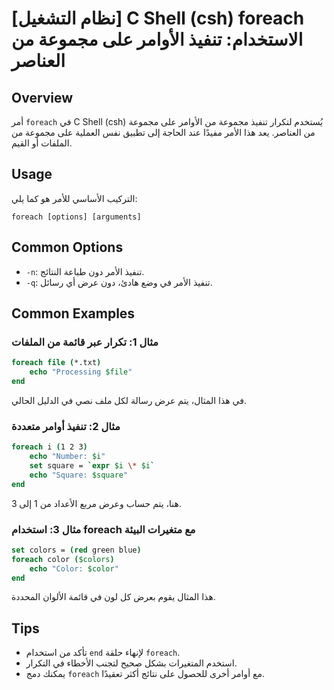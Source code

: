 # [نظام التشغيل] C Shell (csh) foreach الاستخدام: تنفيذ الأوامر على مجموعة من العناصر

## Overview
أمر `foreach` في C Shell (csh) يُستخدم لتكرار تنفيذ مجموعة من الأوامر على مجموعة من العناصر. يعد هذا الأمر مفيدًا عند الحاجة إلى تطبيق نفس العملية على مجموعة من الملفات أو القيم.

## Usage
التركيب الأساسي للأمر هو كما يلي:

```
foreach [options] [arguments]
```

## Common Options
- `-n`: تنفيذ الأمر دون طباعة النتائج.
- `-q`: تنفيذ الأمر في وضع هادئ، دون عرض أي رسائل.

## Common Examples
### مثال 1: تكرار عبر قائمة من الملفات
```csh
foreach file (*.txt)
    echo "Processing $file"
end
```
في هذا المثال، يتم عرض رسالة لكل ملف نصي في الدليل الحالي.

### مثال 2: تنفيذ أوامر متعددة
```csh
foreach i (1 2 3)
    echo "Number: $i"
    set square = `expr $i \* $i`
    echo "Square: $square"
end
```
هنا، يتم حساب وعرض مربع الأعداد من 1 إلى 3.

### مثال 3: استخدام foreach مع متغيرات البيئة
```csh
set colors = (red green blue)
foreach color ($colors)
    echo "Color: $color"
end
```
هذا المثال يقوم بعرض كل لون في قائمة الألوان المحددة.

## Tips
- تأكد من استخدام `end` لإنهاء حلقة `foreach`.
- استخدم المتغيرات بشكل صحيح لتجنب الأخطاء في التكرار.
- يمكنك دمج `foreach` مع أوامر أخرى للحصول على نتائج أكثر تعقيدًا.